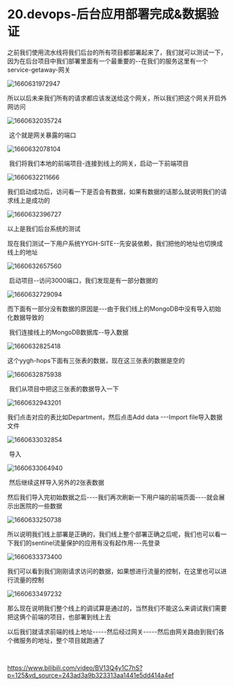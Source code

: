 # 20.devops-后台应用部署完成&数据验证



​		之前我们使用流水线将我们后台的所有项目都部署起来了，我们就可以测试一下，因为在后台项目中我们部署里面有一个最重要的--在我们的服务这里有一个service-getaway-网关

![1660631972947](../../.vuepress/public/images/1660631972947.png)



​		所以以后未来我们所有的请求都应该发送给这个网关，所以我们把这个网关开启外网访问

![1660632035724](../../.vuepress/public/images/1660632035724.png)



​	这个就是网关暴露的端口

![1660632078104](../../.vuepress/public/images/1660632078104.png)





​	我们将我们本地的前端项目-连接到线上的网关，启动一下前端项目

![1660632211666](../../.vuepress/public/images/1660632211666.png)





我们启动成功后，访问看一下是否会有数据，如果有数据的话那么就说明我们的请求线上是成功的

![1660632396727](../../.vuepress/public/images/1660632396727.png)

以上是我们后台系统的测试





​	现在我们测试一下用户系统YYGH-SITE--先安装依赖，我们把他的地址也切换成线上的地址

![1660632657560](../../.vuepress/public/images/1660632657560.png)



​	启动项目--访问3000端口，我们发现是有一部分数据的

![1660632729094](../../.vuepress/public/images/1660632729094.png)



​	而下面有一部分没有数据的原因是---由于我们线上的MongoDB中没有导入初始化数据导致的

​		我们连接线上的MongoDB数据库--导入数据

![1660632825418](../../.vuepress/public/images/1660632825418.png)



这个yygh-hops下面有三张表的数据，现在这三张表的数据是空的

![1660632875938](../../.vuepress/public/images/1660632875938.png)



​	我们从项目中把这三张表的数据导入一下

![1660632943201](../../.vuepress/public/images/1660632943201.png)



我们点击对应的表比如Department，然后点击Add data ---Import file导入数据文件

![1660633032854](../../.vuepress/public/images/1660633032854.png)



​	导入

![1660633064940](../../.vuepress/public/images/1660633064940.png)





​	然后继续这样导入另外的2张表数据



​	然后我们导入完初始数据之后----我们再次刷新一下用户端的前端页面----就会展示出医院的一些数据

![1660633250738](../../.vuepress/public/images/1660633250738.png)

​	所以说明我们线上部署是正确的，我们线上整个部署正确之后呢，我们也可以看一下我们的sentinel流量保护的应用有没有起作用---先登录

![1660633373400](../../.vuepress/public/images/1660633373400.png)





​	我们可以看到我们刚刚请求访问的数据，如果想进行流量的控制，在这里也可以进行流量的控制

![1660633497232](../../.vuepress/public/images/1660633497232.png)

​		那么现在说明我们整个线上的调试算是通过的，当然我们不能这么来调试我们需要把这俩个前端的项目，也部署到线上去

​	以后我们就请求前端的线上地址-----然后经过网关-----然后由网关路由到我们各个微服务的地址，整个项目就跑通了















​	





https://www.bilibili.com/video/BV13Q4y1C7hS?p=125&vd_source=243ad3a9b323313aa1441e5dd414a4ef





























































































​		











































































































